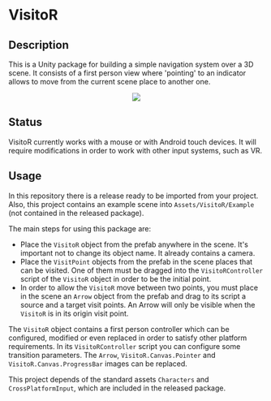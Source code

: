 # VisitoR #

## Description
This is a Unity package for building a simple navigation system over a 3D scene. It consists of a first person view where 'pointing' to an indicator allows to move from the current scene place to another one.

<p align="center">
  <img src="VisitoRexample.gif">
</p>

## Status
VisitoR currently works with a mouse or with Android touch devices. It will require modifications in order to work with other input systems, such as VR. 

## Usage
In this repository there is a release ready to be imported from your project. Also, this project contains an example scene into `Assets/VisitoR/Example` (not contained in the released package).

The main steps for using this package are:
- Place the `VisitoR` object from the prefab anywhere in the scene. It's important not to change its object name. It already contains a camera.
- Place the `VisitPoint` objects from the prefab in the scene places that can be visited. One of them must be dragged into the `VisitoRController` script of the `VisitoR` object in order to be the initial point.
- In order to allow the `VisitoR` move between two points, you must place in the scene an `Arrow` object from the prefab and drag to its script a source and a target visit points. An Arrow will only be visible when the `VisitoR` is in its origin visit point.

The `VisitoR` object contains a first person controller which can be configured, modified or even replaced in order to satisfy other platform requirements. In its `VisitoRController` script you can configure some transition parameters. The `Arrow`, `VisitoR.Canvas.Pointer` and `VisitoR.Canvas.ProgressBar` images can be replaced.

This project depends of the standard assets `Characters` and `CrossPlatformInput`, which are included in the released package.
